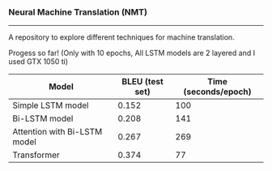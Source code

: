 ### Neural Machine Translation (NMT)
---
A repository to explore different techniques for machine translation.

Progess so far! (Only with 10 epochs, All LSTM models are 2 layered and I used GTX 1050 ti)


| Model | BLEU (test set) | Time (seconds/epoch) |
| ---  |--- | --- |
| Simple LSTM model | 0.152 | 100 |
| Bi-LSTM model | 0.208 | 141 |
| Attention with Bi-LSTM model | 0.267 | 269 |
| Transformer | 0.374 | 77 |